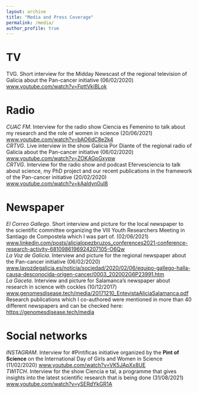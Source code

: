 ```yaml
---
layout: archive
title: "Media and Press Coverage"
permalink: /media/
author_profile: true
---
```


TV
====
TVG. Short interview for the Midday Newscast of the regional television of Galicia about the Pan-cancer initiative (06/02/2020) www.youtube.com/watch?v=FpttVkiBLok  

Radio
====
*CUAC FM*. Interview for the radio show Ciencia es Femenino to talk about my research and the role of women in science (20/06/2021) www.youtube.com/watch?v=bAO6dC8e2k4  
*CRTVG*. Live interview in the show Galicia Por Diante of the regional radio of Galicia about the Pan-cancer initiative (06/02/2020) www.youtube.com/watch?v=ZOKAGpGxypw  
*CRTVG*. Interview for the radio show and podcast Efervesciencia to talk about science, my PhD project and our recent publications in the framework of the Pan-cancer initiative (20/02/2020)  
www.youtube.com/watch?v=kAaldyn0ul8  

Newspaper
====
*El Correo Gallego*. Short interview and picture for the local newspaper to the scientific committee organizing the VIII Youth Researchers Meeting in Santiago de Compostela which I was part of. (02/06/2021) www.linkedin.com/posts/alicialopezbruzos_conferences2021-conference-research-activity-6810986196924207105-O6Qw   
*La Voz de Galicia*. Interview and picture for the regional newspaper about the Pan-cancer initiative (06/02/2020) www.lavozdegalicia.es/noticia/sociedad/2020/02/06/equipo-gallego-halla-causa-desconocida-origen-cancer/0003_202002G6P23991.htm  
*La Gaceta*. Interview and picture for Salamanca’s newspaper about research in science with cockles (10/12/2017) www.genomesdisease.tech/media/20171210_EntevistaAliciaSalamanca.pdf  
Research publications which I co-authored were mentioned in more than 40 different newspapers and can be checked here: https://genomesdisease.tech/media  
  
Social networks
====
*INSTAGRAM*. Interview for #Pintíficas initiative organized by the **Pint of Science** on the International Day of Girls and Women in Science (11/02/2020) www.youtube.com/watch?v=VK5JApXx8UE  
*TWITCH*. Interview for the show Ciencia e tal, a programme that gives insights into the latest scientific research that is being done (31/08/2021) www.youtube.com/watch?v=ySERdYkGR1A 

